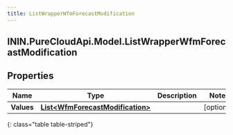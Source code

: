 ```yaml
---
title: ListWrapperWfmForecastModification
---
```

## ININ.PureCloudApi.Model.ListWrapperWfmForecastModification

## Properties

|Name | Type | Description | Notes|
|------------ | ------------- | ------------- | -------------|
| **Values** | [**List&lt;WfmForecastModification&gt;**](WfmForecastModification.html) |  | [optional] |
{: class="table table-striped"}


